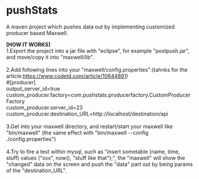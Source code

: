 # pushStats
A maven project which pushes data out by implementing customized producer based Maxwell.

<b>[HOW IT WORKS]</b><br/>
1.Export the project into a jar file with "eclipse", for example "postpush.jar", and move/copy it into "maxwell/lib".<br/><br/>
2.Add following lines into your "maxwell/config.properties":(tahnks for the article:https://www.codetd.com/article/10644891)<br/>
#[producer]<br/>
output_server_id=true<br/>
custom_producer.factory=com.pushstats.producerfactory.CustomProducerFactory<br/>
custom_producer.server_id=23<br/>
custom_producer.destination_URL=http://localhost/destination/api<br/><br/>
3.Get into your maxwell directory, and restart/start your maxwell like "bin/maxwell" (the same effect with "bin/maxwell --config ./config.properties")<br/><br/>
4.Try to fire a test within mysql, such as "insert sometable (name, time, stuff) values ("xxx", now(), "stuff like that");", the "maxwell" will show the "changed" data on the screen and push the "data" part out by being params of the "destination_URL".
